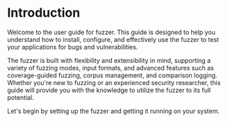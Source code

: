 # Introduction

Welcome to the user guide for fuzzer. This guide is designed to help you understand how to install, configure, and effectively use the fuzzer to test your applications for bugs and vulnerabilities.

The fuzzer is built with flexibility and extensibility in mind, supporting a variety of fuzzing modes, input formats, and advanced features such as coverage-guided fuzzing, corpus management, and comparison logging. Whether you're new to fuzzing or an experienced security researcher, this guide will provide you with the knowledge to utilize the fuzzer to its full potential.



Let's begin by setting up the fuzzer and getting it running on your system.
